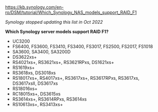 https://kb.synology.com/en-ro/DSM/tutorial/Which_Synology_NAS_models_support_RAID_F1

*Synology stopped updating this list in Oct 2022*


**Which Synology server models support RAID F1?**
- UC3200
- FS6400, FS3600, FS3410, FS3400, FS3017, FS2500, FS2017, FS1018
- SA3600, SA3400, SA3200D
- DS3622xs+
- RS4021xs+, RS3621xs+, RS3621RPxs, DS1621xs+
- RS1619xs+
- RS3618xs, DS3018xs
- RS18017xs+, RS4017xs+, RS3617xs+, RS3617RPxs, RS3617xs, DS3617xsII, DS3617xs
- RS18016xs+
- RC18015xs+, DS3615xs
- RS3614xs+, RS3614RPxs, RS3614xs
- RS10613xs+, RS3413xs+
